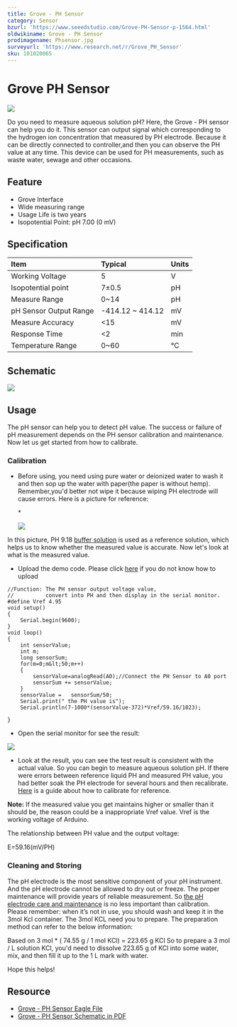 ```yaml
---
title: Grove - PH Sensor
category: Sensor
bzurl: 'https://www.seeedstudio.com/Grove-PH-Sensor-p-1564.html'
oldwikiname: Grove - PH Sensor
prodimagename: Phsensor.jpg
surveyurl: 'https://www.research.net/r/Grove_PH_Sensor'
sku: 101020065
---
```


# Grove PH Sensor

![](https://github.com/SeeedDocument/Grove-PH_Sensor/raw/master/img/Phsensor.jpg)

Do you need to measure aqueous solution pH? Here, the Grove - PH sensor can help you do it. This sensor can output signal which corresponding to the hydrogen ion concentration that measured by PH electrode. Because it can be directly connected to controller,and then you can observe the PH value at any time. This device can be used for PH measurements, such as waste water, sewage and other occasions.

## Feature

* Grove Interface
* Wide measuring range
* Usage Life is two years
* Isopotential Point: pH 7.00 \(0 mV\)

## Specification

|  Item |  Typical |  Units |
| :--- | :--- | :--- |
|  Working Voltage |  5 |  V |
|  Isopotential point |  7±0.5 |  pH |
|  Measure Range |  0~14 |  pH |
|  pH Sensor Output Range |  -414.12 ~ 414.12 |  mV |
|  Measure Accuracy |  &lt;15 |  mV |
|  Response Time |  &lt;2 |  min |
|  Temperature Range |  0~60 |  ℃ |

## Schematic

![](https://github.com/SeeedDocument/Grove-PH_Sensor/raw/master/img/PH_Sensor_Schematic.jpg)

## Usage

The pH sensor can help you to detect pH value. The success or failure of pH measurement depends on the PH sensor calibration and maintenance. Now let us get started from how to calibrate.

### Calibration

* Before using, you need using pure water or deionized water to wash it and then sop up the water with paper\(the paper is without hemp\). Remember,you'd better not wipe it because wiping PH electrode will cause errors. Here is a picture for reference:

  \*

  ![](https://github.com/SeeedDocument/Grove-PH_Sensor/raw/master/img/PH_Sensor_Usage.jpg)

In this picture, PH 9.18 [buffer solution](http://www.chemguide.co.uk/physical/acidbaseeqia/buffers.html) is used as a reference solution, which helps us to know whether the measured value is accurate. Now let's look at what is the measured value.

* Upload the demo code. Please click [here](/Upload_Code) if you do not know how to upload

```text
//Function: The PH sensor output voltage value,
//          convert into PH and then display in the serial monitor.
#define Vref 4.95
void setup()
{
    Serial.begin(9600);
}
void loop()
{
    int sensorValue;
    int m;
    long sensorSum;
    for(m=0;m&lt;50;m++)
    {
        sensorValue=analogRead(A0);//Connect the PH Sensor to A0 port
        sensorSum += sensorValue;
    }
    sensorValue =   sensorSum/50;
    Serial.print(" the PH value is");
    Serial.println(7-1000*(sensorValue-372)*Vref/59.16/1023);

}
```

* Open the serial monitor for see the result:

![](https://github.com/SeeedDocument/Grove-PH_Sensor/raw/master/img/PH_Sensor_result.jpg)

* Look at the result, you can see the test result is consistent with the actual value. So you can begin to measure aqueous solution pH. If there were errors between reference liquid PH and measured PH value, you had better soak the PH electrode for several hours and then recalibrate. [Here](http://www.ehow.com/how_4796148_calibrate-ph-meter.html) is a guide about how to calibrate for reference.

**Note:** If the measured value you get maintains higher or smaller than it should be, the reason could be a inappropriate Vref value. Vref is the working voltage of Arduino.

The relationship between PH value and the output voltage:

E=59.16\(mV/PH\)

### Cleaning and Storing

The pH electrode is the most sensitive component of your pH instrument. And the pH electrode cannot be allowed to dry out or freeze. The proper maintenance will provide years of reliable measurement. So [the pH electrode care and maintenance](http://www.eutechinst.com/techtips/tech-tips26.htm) is no less important than calibration. Please remember: when it’s not in use, you should wash and keep it in the 3mol Kcl container. The 3mol KCL need you to prepare. The preparation method can refer to the below information:

Based on 3 mol \* \( 74.55 g / 1 mol KCl\) = 223.65 g KCl So to prepare a 3 mol / L solution KCl, you'd need to dissolve 223.65 g of KCl into some water, mix, and then fill it up to the 1 L mark with water.

Hope this helps!

## Resource

* [Grove - PH Sensor Eagle File](https://github.com/SeeedDocument/Grove-PH_Sensor/raw/master/res/Grove-PH_Sensor_Eagle_File.zip)
* [Grove - PH Sensor Schematic in PDF](https://github.com/SeeedDocument/Grove-PH_Sensor/raw/master/res/Grove-PH_Sensor_v1.0.pdf)

